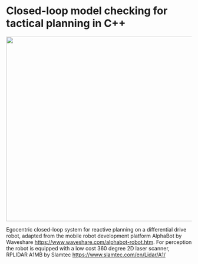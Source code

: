 # Closed-loop model checking for tactical planning in C++

<img src="https://github.com/possibilia/mcplanner/blob/main/robot.jpg" width="550" height="500">

Egocentric closed-loop system for reactive planning on a differential drive robot, adapted from the mobile robot development platform AlphaBot by Waveshare https://www.waveshare.com/alphabot-robot.htm. For perception the robot is equipped with a low cost 360 degree 2D laser scanner, RPLIDAR A1MB by Slamtec https://www.slamtec.com/en/Lidar/A1/
